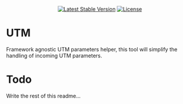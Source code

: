 <p align="center">
    <a href="https://packagist.org/packages/devlop/utm"><img src="https://img.shields.io/packagist/v/devlop/utm" alt="Latest Stable Version"></a>
    <a href="https://github.com/devlop-ab/utm/blob/master/LICENSE.md"><img src="https://img.shields.io/packagist/l/devlop/utm" alt="License"></a>
</p>

# UTM

Framework agnostic UTM parameters helper, this tool will simplify the handling of incoming UTM parameters.

# Todo

Write the rest of this readme...
